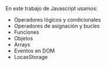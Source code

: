 En este trabajo de Javascript usamos:
- Operadores lógicos y condicionales
- Operadores de asignación y bucles
- Funciones
- Objetos
- Arrays
- Eventos en DOM
- LocasStorage
